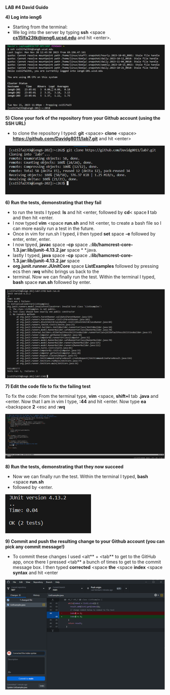 

**LAB #4 David Guido**


**4) Log into ieng6**

* Starting from the terminal:
* We log into the server by typing **ssh** \<space **cs15lfa23tk@ieng6.ucsd.edu** and hit \<enter\>.
  
![Image](Lab_4_log_Into_ieng6.png)






**5) Clone your fork of the repository from your Github account (using the SSH URL)**

* to clone the repository I typed: **git** \<space\>  **clone** \<space\> **https://github.com/Davidg8011/lab7.git** and hit \<enter\> 

![Image](Lab_4_git_clone.png)







**6) Run the tests, demonstrating that they fail**

* to run the tests I typed: **ls** and hit \<enter, followed by **cd**\< space **l** tab and then hit \<enter.
* I now typed **vim** \<space **run.sh** and hit \<enter, to create a bash file so I can more easily run a test in the future.
* Once in vim for run.sh I typed, **i** then typed **set** space **-e** followed by enter, enter, enter.
* I now tpyed, **javac** space **-cp** space **.:lib/hamcrest-core-1.3.jar:lib/junit-4.13.2.jar** space * *.java.
* lastly I typed, **java** space **-cp** space **.:lib/hamcrest-core-1.3.jar:lib/junit-4.13.2.jar** space
*  **org.junit.runner.JUnitCore** space **ListExamples** followed by pressing ecs then **:wq** whihc brings us back to the
*  terminal. Now we can finally run the test. Within the terminal I typed, **bash** space **run.sh** followed by enter.

![Image](Lab_4_failed_Test.png)







**7) Edit the code file to fix the failing test**

To fix the code: From the terminal type, **vim** \<space, **shift+l** tab **.java** and \<enter. Now that I am in vim I type, **:44** and hit \<enter. Now type **ea** \<backspace **2** \<esc and **:wq**

![Image](Lab_4_vim_editing_VScode.png)






**8) Run the tests, demonstrating that they now succeed**

* Now we can finally run the test. Within the terminal I typed, **bash** \<space **run.sh**
* followed by \<enter.


![Image](Lab_4_Junit_running_vscode_yes.png)






**9) Commit and push the resulting change to your Github account (you can pick any commit message!)**

* To commit these changes I used \<alt** + \<tab** to get to the GitHub app, once there I pressed \<tab** a bunch of times to get to the commit message box. I then typed **corrected** \<space **the** \<space **index** \<space **syntax** and hit \<enter

![Image](Lab_4_commitingToGIt.png)

